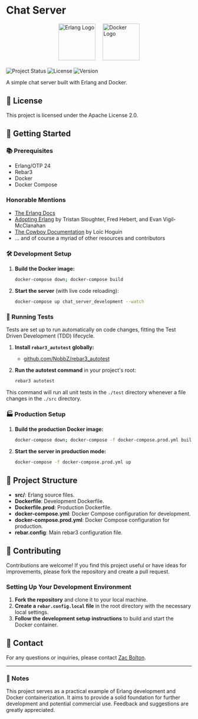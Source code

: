 # Chat Server

<div style="display: flex; justify-content: center; align-items: center; gap: 20px; margin-bottom: 20px">
  <img src="https://www.erlang.org/favicon.ico" alt="Erlang Logo" style="width: 100px; height: auto;"/>
  <img src="https://www.docker.com/wp-content/uploads/2022/03/Moby-logo.png" alt="Docker Logo" style="width: 100px; height: auto;"/>
</div>

![Project Status](https://img.shields.io/badge/status-in%20development-yellow)
![License](https://img.shields.io/badge/license-Apache%202.0-blue)
![Version](https://img.shields.io/badge/version-0.1.0-blue)

A simple chat server built with Erlang and Docker.

## 📝 License

This project is licensed under the Apache License 2.0.

## 🚀 Getting Started

### 📚 Prerequisites

- Erlang/OTP 24
- Rebar3
- Docker
- Docker Compose

### Honorable Mentions

- [The Erlang Docs](https://www.erlang.org/)
- [Adopting Erlang](https://adoptingerlang.org/) by Tristan Sloughter, Fred
  Hebert, and Evan Vigil-McClanahan
- [The Cowboy Documentation](https://ninenines.eu/docs/en/cowboy/2.9/guide/) by
  Loïc Hoguin
- ... and of course a myriad of other resources and contributors

### 🛠️ Development Setup

1. **Build the Docker image:**

   ```sh
   docker-compose down; docker-compose build
   ```

2. **Start the server** (with live code reloading):
   ```sh
   docker-compose up chat_server_development --watch
   ```

### 🧪 Running Tests

Tests are set up to run automatically on code changes, fitting the Test Driven
Development (TDD) lifecycle.

1. **Install `rebar3_autotest` globally:**

   - [github.com/NobbZ/rebar3_autotest](https://github.com/NobbZ/rebar3_autotest)

2. **Run the autotest command** in your project's root:
   ```sh
   rebar3 autotest
   ```

This command will run all unit tests in the `./test` directory whenever a file
changes in the `./src` directory.

### 🏭 Production Setup

1. **Build the production Docker image:**

   ```sh
   docker-compose down; docker-compose -f docker-compose.prod.yml build
   ```

2. **Start the server in production mode:**
   ```sh
   docker-compose -f docker-compose.prod.yml up
   ```

## 📂 Project Structure

- **src/**: Erlang source files.
- **Dockerfile**: Development Dockerfile.
- **Dockerfile.prod**: Production Dockerfile.
- **docker-compose.yml**: Docker Compose configuration for development.
- **docker-compose.prod.yml**: Docker Compose configuration for production.
- **rebar.config**: Main rebar3 configuration file.

## 🤝 Contributing

Contributions are welcome! If you find this project useful or have ideas for
improvements, please fork the repository and create a pull request.

### Setting Up Your Development Environment

1. **Fork the repository** and clone it to your local machine.
2. **Create a `rebar.config.local` file** in the root directory with the
   necessary local settings.
3. **Follow the development setup instructions** to build and start the
   Docker container.

## 📧 Contact

For any questions or inquiries, please contact [Zac Bolton](mailto:zacbolton2129@gmail.com).

---

### 📝 Notes

This project serves as a practical example of Erlang development and Docker
containerization. It aims to provide a solid foundation for further development
and potential commercial use. Feedback and suggestions are greatly appreciated.
